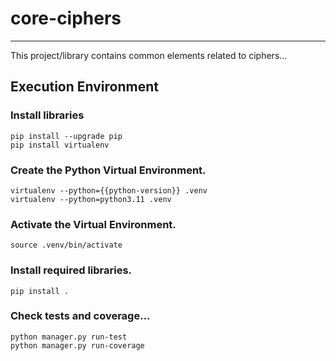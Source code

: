 # core-ciphers
_______________________________________________________________________________

This project/library contains common elements related to ciphers...


## Execution Environment

### Install libraries
```shell
pip install --upgrade pip 
pip install virtualenv
```

### Create the Python Virtual Environment.
```shell
virtualenv --python={{python-version}} .venv
virtualenv --python=python3.11 .venv
```

### Activate the Virtual Environment.
```shell
source .venv/bin/activate
```

### Install required libraries.
```shell
pip install .
```

### Check tests and coverage...
```shell
python manager.py run-test
python manager.py run-coverage
```
